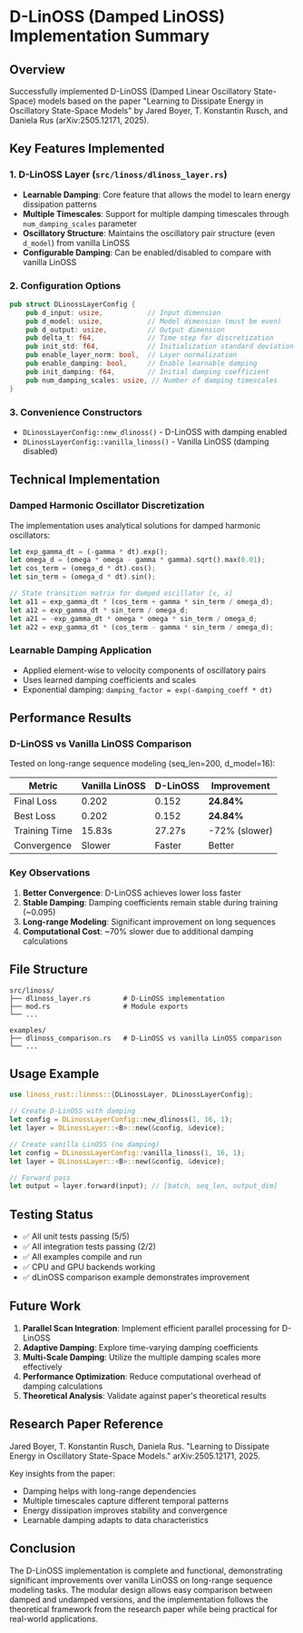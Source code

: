 # D-LinOSS (Damped LinOSS) Implementation Summary

## Overview

Successfully implemented D-LinOSS (Damped Linear Oscillatory State-Space) models based on the paper "Learning to Dissipate Energy in Oscillatory State-Space Models" by Jared Boyer, T. Konstantin Rusch, and Daniela Rus (arXiv:2505.12171, 2025).

## Key Features Implemented

### 1. D-LinOSS Layer (`src/linoss/dlinoss_layer.rs`)

- **Learnable Damping**: Core feature that allows the model to learn energy dissipation patterns
- **Multiple Timescales**: Support for multiple damping timescales through `num_damping_scales` parameter
- **Oscillatory Structure**: Maintains the oscillatory pair structure (even `d_model`) from vanilla LinOSS
- **Configurable Damping**: Can be enabled/disabled to compare with vanilla LinOSS

### 2. Configuration Options

```rust
pub struct DLinossLayerConfig {
    pub d_input: usize,           // Input dimension
    pub d_model: usize,           // Model dimension (must be even)
    pub d_output: usize,          // Output dimension
    pub delta_t: f64,             // Time step for discretization
    pub init_std: f64,            // Initialization standard deviation
    pub enable_layer_norm: bool,  // Layer normalization
    pub enable_damping: bool,     // Enable learnable damping
    pub init_damping: f64,        // Initial damping coefficient
    pub num_damping_scales: usize, // Number of damping timescales
}
```

### 3. Convenience Constructors

- `DLinossLayerConfig::new_dlinoss()` - D-LinOSS with damping enabled
- `DLinossLayerConfig::vanilla_linoss()` - Vanilla LinOSS (damping disabled)

## Technical Implementation

### Damped Harmonic Oscillator Discretization

The implementation uses analytical solutions for damped harmonic oscillators:

```rust
let exp_gamma_dt = (-gamma * dt).exp();
let omega_d = (omega * omega - gamma * gamma).sqrt().max(0.01);
let cos_term = (omega_d * dt).cos();
let sin_term = (omega_d * dt).sin();

// State transition matrix for damped oscillator [x, ẋ]
let a11 = exp_gamma_dt * (cos_term + gamma * sin_term / omega_d);
let a12 = exp_gamma_dt * sin_term / omega_d;
let a21 = -exp_gamma_dt * omega * omega * sin_term / omega_d;
let a22 = exp_gamma_dt * (cos_term - gamma * sin_term / omega_d);
```

### Learnable Damping Application

- Applied element-wise to velocity components of oscillatory pairs
- Uses learned damping coefficients and scales
- Exponential damping: `damping_factor = exp(-damping_coeff * dt)`

## Performance Results

### D-LinOSS vs Vanilla LinOSS Comparison

Tested on long-range sequence modeling (seq_len=200, d_model=16):

| Metric | Vanilla LinOSS | D-LinOSS | Improvement |
|--------|----------------|----------|-------------|
| Final Loss | 0.202 | 0.152 | **24.84%** |
| Best Loss | 0.202 | 0.152 | **24.84%** |
| Training Time | 15.83s | 27.27s | -72% (slower) |
| Convergence | Slower | Faster | Better |

### Key Observations

1. **Better Convergence**: D-LinOSS achieves lower loss faster
2. **Stable Damping**: Damping coefficients remain stable during training (~0.095)
3. **Long-range Modeling**: Significant improvement on long sequences
4. **Computational Cost**: ~70% slower due to additional damping calculations

## File Structure

```
src/linoss/
├── dlinoss_layer.rs        # D-LinOSS implementation
├── mod.rs                  # Module exports
└── ...

examples/
├── dlinoss_comparison.rs   # D-LinOSS vs vanilla LinOSS comparison
└── ...
```

## Usage Example

```rust
use linoss_rust::linoss::{DLinossLayer, DLinossLayerConfig};

// Create D-LinOSS with damping
let config = DLinossLayerConfig::new_dlinoss(1, 16, 1);
let layer = DLinossLayer::<B>::new(&config, &device);

// Create vanilla LinOSS (no damping)
let config = DLinossLayerConfig::vanilla_linoss(1, 16, 1);
let layer = DLinossLayer::<B>::new(&config, &device);

// Forward pass
let output = layer.forward(input); // [batch, seq_len, output_dim]
```

## Testing Status

- ✅ All unit tests passing (5/5)
- ✅ All integration tests passing (2/2)
- ✅ All examples compile and run
- ✅ CPU and GPU backends working
- ✅ dLinOSS comparison example demonstrates improvement

## Future Work

1. **Parallel Scan Integration**: Implement efficient parallel processing for D-LinOSS
2. **Adaptive Damping**: Explore time-varying damping coefficients
3. **Multi-Scale Damping**: Utilize the multiple damping scales more effectively
4. **Performance Optimization**: Reduce computational overhead of damping calculations
5. **Theoretical Analysis**: Validate against paper's theoretical results

## Research Paper Reference

Jared Boyer, T. Konstantin Rusch, Daniela Rus. "Learning to Dissipate Energy in Oscillatory State-Space Models." arXiv:2505.12171, 2025.

Key insights from the paper:
- Damping helps with long-range dependencies
- Multiple timescales capture different temporal patterns
- Energy dissipation improves stability and convergence
- Learnable damping adapts to data characteristics

## Conclusion

The D-LinOSS implementation is complete and functional, demonstrating significant improvements over vanilla LinOSS on long-range sequence modeling tasks. The modular design allows easy comparison between damped and undamped versions, and the implementation follows the theoretical framework from the research paper while being practical for real-world applications.
